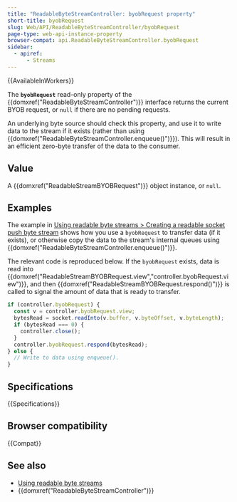 ```yaml
---
title: "ReadableByteStreamController: byobRequest property"
short-title: byobRequest
slug: Web/API/ReadableByteStreamController/byobRequest
page-type: web-api-instance-property
browser-compat: api.ReadableByteStreamController.byobRequest
sidebar:
  - apiref:
      - Streams
---
```


{{AvailableInWorkers}}

The **`byobRequest`** read-only property of the {{domxref("ReadableByteStreamController")}} interface returns the current BYOB request, or `null` if there are no pending requests.

An underlying byte source should check this property, and use it to write data to the stream if it exists (rather than using {{domxref("ReadableByteStreamController.enqueue()")}}).
This will result in an efficient zero-byte transfer of the data to the consumer.

## Value

A {{domxref("ReadableStreamBYOBRequest")}} object instance, or `null`.

## Examples

The example in [Using readable byte streams > Creating a readable socket push byte stream](/en-US/docs/Web/API/Streams_API/Using_readable_byte_streams#creating_a_readable_socket_push_byte_stream) shows how you use a `byobRequest` to transfer data (if it exists), or otherwise copy the data to the stream's internal queues using {{domxref("ReadableByteStreamController.enqueue()")}}.

The relevant code is reproduced below.
If the `byobRequest` exists, data is read into {{domxref("ReadableStreamBYOBRequest.view","controller.byobRequest.view")}}, and then {{domxref("ReadableStreamBYOBRequest.respond()")}} is called to signal the amount of data that is ready to transfer.

```js
if (controller.byobRequest) {
  const v = controller.byobRequest.view;
  bytesRead = socket.readInto(v.buffer, v.byteOffset, v.byteLength);
  if (bytesRead === 0) {
    controller.close();
  }
  controller.byobRequest.respond(bytesRead);
} else {
  // Write to data using enqueue().
}
```

## Specifications

{{Specifications}}

## Browser compatibility

{{Compat}}

## See also

- [Using readable byte streams](/en-US/docs/Web/API/Streams_API/Using_readable_byte_streams)
- {{domxref("ReadableByteStreamController")}}
